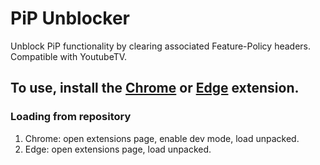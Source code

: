 # PiP Unblocker
Unblock PiP functionality by clearing associated Feature-Policy headers. Compatible with YoutubeTV.

## To use, install the [Chrome](https://chrome.google.com/webstore/detail/pip-unblocker/djjjomidddlggllpialpgkpnkdaeggfa) or [Edge](https://microsoftedge.microsoft.com/addons/detail/pgfngmhkdmmciaegfklbialafkpgmkhh) extension. 


### Loading from repository 
1. Chrome: open extensions page, enable dev mode, load unpacked. 
1. Edge: open extensions page, load unpacked.
